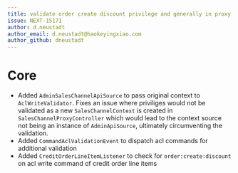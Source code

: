 ```yaml
---
title: validate order create discount privilege and generally in proxy endpoints
issue: NEXT-15171
author: d.neustadt
author_email: d.neustadt@haokeyingxiao.com 
author_github: dneustadt
---
```

# Core
* Added `AdminSalesChannelApiSource` to pass original context to `AclWriteValidator`. Fixes an issue where priviliges would not be validated as a new `SalesChannelContext` is created in `SalesChannelProxyController` which would lead to the context source not being an instance of `AdminApiSource`, ultimately circumventing the validation.
* Added `CommandAclValidationEvent` to dispatch acl commands for additional validation
* Added `CreditOrderLineItemListener` to check for `order:create:discount` on acl write command of credit order line items
